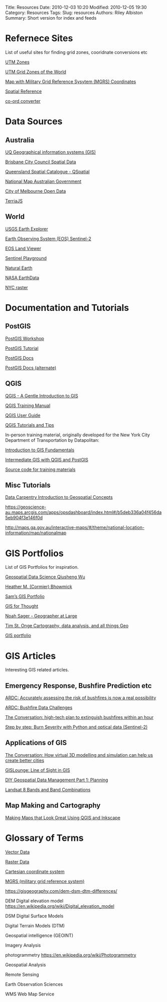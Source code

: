 Title: Resources
Date: 2010-12-03 10:20
Modified: 2010-12-05 19:30
Category: Resources
Tags: 
Slug: resources
Authors: Riley Albiston
Summary: Short version for index and feeds

# Refernece Sites

List of useful sites for finding grid zones, cooridnate conversions etc

[UTM Zones](https://mangomap.com/robertyoung/maps/69585/what-utm-zone-am-i-in-#)

[UTM Grid Zones of the World](http://dmap.co.uk/utmworld.htm)

[Map with Military Grid Reference Sysytem (MGRS) Coordinates](https://mappingsupport.com/p2/coordinates-mgrs-gissurfer-maps.html)

[Spatial Reference](https://spatialreference.org/)

[co-ord converter](http://legallandconverter.com/p50.html)

# Data Sources

## Australia

[UQ Geographical information systems (GIS)](https://guides.library.uq.edu.au/research-techniques/gis/data)

[Brisbane City Council Spatial Data](https://www.data.brisbane.qld.gov.au/data/group/spatial-data)

[Queensland Spatial Catalogue - QSpatial](http://qldspatial.information.qld.gov.au/catalogue/custom/index.page)

[National Map Australian Government](https://www.nationalmap.gov.au/)

[City of Melbourne Open Data](https://data.melbourne.vic.gov.au/)

[TerriaJS](https://terria.io/applications)

## World

[USGS Earth Explorer](https://earthexplorer.usgs.gov/)

[Earth Observing System (EOS) Sentinel-2](https://eos.com/sentinel-2/)

[EOS Land Viewer](https://eos.com/landviewer/)

[Sentinel Playground](https://apps.sentinel-hub.com/sentinel-playground/)

[Natural Earth](http://www.naturalearthdata.com/)

[NASA EarthData](https://earthdata.nasa.gov/)

[NYC raster](https://data.cityofnewyork.us/Environment/Landcover-Raster-Data-2010-3ft-Resolution/9auy-76zt)

# Documentation and Tutorials

## PostGIS

[PostGIS Workshop](https://www.postgis.net/workshops/postgis-intro/index.html)

[PostGIS Tutorial](https://www.postgresqltutorial.com/install-postgresql/)

[PostGIS Docs](https://www.postgresql.org/docs/12/index.html)

[PostGIS Docs (alternate)](https://postgis.net/docs/)

## QGIS

[QGIS - A Gentle Introduction to GIS](https://docs.qgis.org/3.10/en/docs/gentle_gis_introduction/)

[QGIS Training Manual](https://docs.qgis.org/3.10/en/docs/training_manual/)

[QGIS User Guide](https://docs.qgis.org/3.10/en/docs/user_manual/)

[QGIS Tutorials and Tips](https://www.qgistutorials.com/en/)

In-person training material, originally developed for the New York City Department of Transportation by Datapolitan:

[Introduction to GIS Fundamentals](https://training.datapolitan.com/qgis-training/Introduction_to_GIS_Fundamentals/#1)

[Intermediate GIS with QGIS and PostGIS](https://training.datapolitan.com/qgis-training/Intermediate_GIS/#1)

[Source code for training materials](https://github.com/Datapolitan-Training/qgis-training)


## Misc Tutorials

[Data Carpentry Introduction to Geospatial Concepts](https://datacarpentry.org/organization-geospatial/)

https://geoscience-au.maps.arcgis.com/apps/opsdashboard/index.html#/b5deb336a04f456da5eb904f3e146f0d

http://maps.ga.gov.au/interactive-maps/#/theme/national-location-information/map/nationalmap

# GIS Portfolios

List of GIS Portfolios for inspiration.

[Geospatial Data Science Qiusheng Wu](https://blog.gishub.org/)

[Heather M. (Cormier) Bhowmick](https://heathercormier.weebly.com/gis-portfolio.html)

[Sam’s GIS Portfolio](https://feast-uoft.org/our-team/sam-walker/sams-gis-portfolio/)

[GIS for Thought](https://gisforthought.com/portfolio/)

[Noah Sager - Geographer at Large](https://www.noahsager.net/gis-portfolio.html)

[Tim St. Onge Cartography, data analysis, and all things Geo](https://timstonge.github.io/)

[GIS portfolio](https://imgur.com/XGyivAU)

# GIS Articles

Interesting GIS related articles.

## Emergency Response, Bushfire Prediction etc

[ARDC: Accurately assessing the risk of bushfires is now a real possibility](https://ardc.edu.au/news/researchers-creating-models-to-assess-bushfire-risk/)

[ARDC: Bushfire Data Challenges](https://ardc.edu.au/collaborations/strategic-activities/translational-research-data-challenges/bushfire-data-challenges/)

[The Conversation: high-tech plan to extinguish bushfires within an hour](https://theconversation.com/andrew-forrests-high-tech-plan-to-extinguish-bushfires-within-an-hour-is-as-challenging-as-it-sounds-146194)

[Step by step: Burn Severity with Python and optical data (Sentinel-2)](https://un-spider.org/advisory-support/recommended-practices/recommended-practice-burn-severity/Step-by-Step/python-sentinel2)

## Applications of GIS

[The Conversation: How virtual 3D modelling and simulation can help us create better cities](https://theconversation.com/how-virtual-3d-modelling-and-simulation-can-help-us-create-better-cities-88635)

[GISLounge: Line of Sight in GIS](https://www.gislounge.com/line-of-sight-in-gis/)

[DIY Geospatial Data Management Part 1: Planning](https://topogra.ph/posts/build-own-geoservice/part1-planning/)

[Landsat 8 Bands and Band Combinations](https://gisgeography.com/landsat-8-bands-combinations/)

## Map Making and Cartography

[Making Maps that Look Great Using QGIS and Inkscape](https://dges.carleton.ca/CUOSGwiki/index.php/Making_Maps_that_Look_Great_Using_QGIS_and_Inkscape)

# Glossary of Terms

[Vector Data](http://wiki.gis.com/wiki/index.php/Vector_data_model)

[Raster Data](http://wiki.gis.com/wiki/index.php/Raster_data_model)   

[Cartesian coordinate system](https://en.wikipedia.org/wiki/Cartesian_coordinate_system)

[MGRS (military grid reference system)](https://en.wikipedia.org/wiki/Military_Grid_Reference_System)


https://gisgeography.com/dem-dsm-dtm-differences/


DEM Digital elevation model https://en.wikipedia.org/wiki/Digital_elevation_model

DSM Digital Surface Models 

Digital Terrain Models (DTM) 



Geospatial intelligence (GEOINT)



Imagery Analysis

photogrammetry https://en.wikipedia.org/wiki/Photogrammetry


Geospatial Analysis


Remote Sensing


Earth Observation Sciences


WMS Web Map Service

